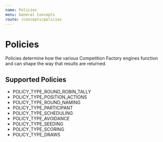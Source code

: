 ```yaml
---
name: Policies
menu: General Concepts
route: /concepts/policies
---
```


# Policies

Policies determine how the various Competition Factory engines function and can shape the way that results are returned.

## Supported Policies

- POLICY_TYPE_ROUND_ROBIN_TALLY
- POLICY_TYPE_POSITION_ACTIONS
- POLICY_TYPE_ROUND_NAMING
- POLICY_TYPE_PARTICIPANT
- POLICY_TYPE_SCHEDULING
- POLICY_TYPE_AVOIDANCE
- POLICY_TYPE_SEEDING
- POLICY_TYPE_SCORING
- POLICY_TYPE_DRAWS
